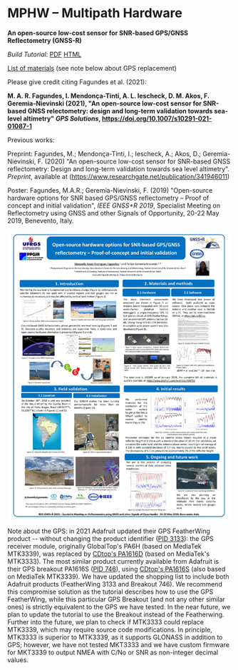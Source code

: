 # MPHW – Multipath Hardware
**An open-source low-cost sensor for SNR-based GPS/GNSS Reflectometry (GNSS-R)**

*Build Tutorial*: [PDF](https://github.com/fgnievinski/mphw/blob/master/docs/Tutorial%20MPHW%20GNSS-R.pdf) [HTML](https://docs.google.com/document/d/e/2PACX-1vQWZE0kOz02pycYrD1TnTDzAgdpxIq0RMhyQfiYGw8P_tUOE7rEuvWMlt8Ty0SoXUEcO8JzxejXl3Y9/pub)

[List of materials](https://www.adafruit.com/wishlists/469752)
(see note below about GPS replacement)

Please give credit citing Fagundes et al. (2021):

**M. A. R. Fagundes, I. Mendonça-Tinti, A. L. Iescheck, D. M. Akos, F. Geremia-Nievinski (2021), "An open-source low-cost sensor for SNR-based GNSS relectometry: design and long-term validation towards sea-level altimetry" *GPS Solutions*, https://doi.org/10.1007/s10291-021-01087-1**

Previous works:

Preprint: Fagundes, M.; Mendonça-Tinti, I.; Iescheck, A.; Akos, D.; Geremia-Nievinski, F. (2020) "An open-source low-cost sensor for SNR-based GNSS reflectometry: Design and long-term validation towards sea level altimetry". *Preprint*, available at (https://www.researchgate.net/publication/341946011)

Poster: Fagundes, M.A.R.; Geremia-Nievinski, F. (2019) "Open-source hardware options for SNR based GPS/GNSS reflectometry – Proof of concept and initial validation", *IEEE GNSS+R 2019*, Specialist Meeting on Reflectometry using GNSS and other Signals of Opportunity, 20-22 May 2019, Benevento, Italy. 

![poster](https://raw.githubusercontent.com/fgnievinski/mphw/master/docs/poster_pre_revisao7b.jpg)

Note about the GPS: in 2021 Adafruit updated their GPS FeatherWing product -- without changing the product identifier ([PID 3133](https://www.adafruit.com/product/3133)): the GPS receiver module, originally GlobalTop's PA6H (based on MediaTek MTK3339), was replaced by [CDtop's PA1616D](https://www.cdtop-tech.com/products/pa1616d) (based on MediaTek's MTK3333). The most similar product currently available from Adafruit is their GPS breakout PA1616S ([PID 746](https://www.adafruit.com/product/746)), using [CDtop's PA1616S](https://www.cdtop-tech.com/products/pa1616s) (also based on MediaTek MTK3339). We have updated the shopping list to include both Adafruit products (FeatherWing 3133 and Breakout 746). We recommend this compromise solution as the tutorial describes how to use the GPS FeatherWing, while this particular GPS Breakout (and not any other similar ones) is strictly equivalent to the GPS we have tested. In the near future, we plan to update the tutorial to use the Breakout instead of the Featherwing. Further into the future, we plan to check if MTK3333 could replace MTK3339, which may require source code modifications. In principle, MTK3333 is superior to MTK3339, as it supports GLONASS in addition to GPS; however, we have not tested MKT3333 and we have custom firmware for MKT3339 to output NMEA with C/No or SNR as non-integer decimal values.
